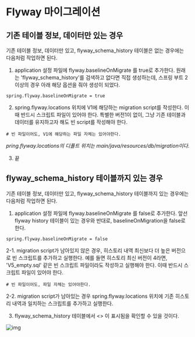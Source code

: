 # Flyway 마이그레이션

## **기존 테이블 정보, 데이터만 있는 경우**

기존 테이블 정보, 데이터만 있고, flyway_schema_history 테이블은 없는 경우에는 다음처럼 작업하면 된다. 

1.  application 설정 파일에 flyway.baselineOnMigrate 를 true로 추가한다. 원래는 'flyway_schema_history'를 검색하고 없다면 직접 생성하는데, 스프링 부트 2 이상의 경우 아래 해당 옵션을 줘야 생성이 되었다. 

```
spring.flyway.baselineOnMigrate = true 
```

2. spring.flyway.locations 위치에 V1에 해당하는 migration script를 작성한다. 이때 반드시 스크립트 파일이 있어야 한다. 특별한 버전1이 없이, 그냥 기존 테이블과 데이터를 유지하고자 해도 빈 script를 작성해야 한다. 

```
# 빈 파일이어도, V1에 해당하는 파일 자체는 있어야한다.
```

*pring.flyway.locations의 디폴트 위치는 main/java/resources/db/migration이다.*

3. 끝

## flyway_schema_history 테이블까지 있는 경우

기존 테이블 정보, 데이터만 있고, flyway_schema_history 테이블까지 있는 경우에는 다음처럼 작업하면 된다.

1.  application 설정 파일에 flyway.baselineOnMigrate 를 false로 추가한다. 앞선 flyway history 테이블이 있는 경우와 반대로, baselineOnMigration을 false로 한다.

```
spring.flyway.baselineOnMigrate = false
```

 2-1. migration script가 남아있지 않은 경우, 히스토리 내역 최신보다 더 높은 버전으로 빈 스크립트를 추가하고 실행한다. 예를 들면 히스토리 최신 버전이 4라면, 'V5_empty.sql' 같은 빈 스크립트 파일이라도 작성하고 실행해야 한다. 이때 반드시 스크립트 파일이 있어야 한다. 

```
# 빈 파일이어도, 파일 자체는 있어야한다.
```

 2-2. migration script가 남아있는 경우 spring.flyway.locations 위치에 기존 히스토리 내역과 일치하는 스크립트를 추가하고 실행한다.

3. flyway_schema_history 테이블에서 <<Flyway Base>> 이 표시됨을 확인할 수 있을 것이다.

![img](https://blog.kakaocdn.net/dn/VkDS2/btraDz0uvoI/suzHAifo8GF82NRIyJR5Ik/img.png)